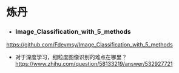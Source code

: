 # 炼丹
- ###  Image_Classification_with_5_methods 
https://github.com/Fdevmsy/Image_Classification_with_5_methods

- 对于深度学习，细粒度图像识别的难点在哪里？ https://www.zhihu.com/question/58133219/answer/532927721
